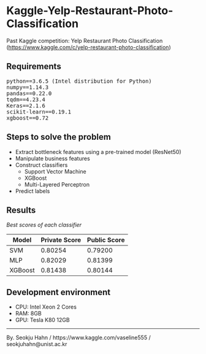 # Kaggle-Yelp-Restaurant-Photo-Classification
Past Kaggle competition: Yelp Restaurant Photo Classification  
(https://www.kaggle.com/c/yelp-restaurant-photo-classification) 

## Requirements
<pre>
python==3.6.5 (Intel distribution for Python)
numpy==1.14.3
pandas==0.22.0
tqdm==4.23.4
Keras==2.1.6
scikit-learn==0.19.1
xgboost==0.72
</pre>

## Steps to solve the problem
* Extract bottleneck features using a pre-trained model (ResNet50)
* Manipulate business features
* Construct classifiers
  * Support Vector Machine
  * XGBoost
  * Multi-Layered Perceptron
* Predict labels

## Results
*Best scores of each classifier*  

Model        | Private Score | Public Score 
------------ | ------------ | ------------ 
SVM | 0.80254 | 0.79200 
MLP | 0.82029 | 0.81399  
XGBoost | 0.81438 | 0.80144 
 

## Development environment
* CPU: Intel Xeon 2 Cores
* RAM: 8GB
* GPU: Tesla K80 12GB

<hr>
By. Seokju Hahn / https://www.kaggle.com/vaseline555 / seokjuhahn@unist.ac.kr
